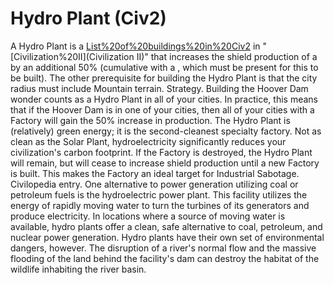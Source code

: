 # Hydro Plant (Civ2)

 A Hydro Plant is a [List%20of%20buildings%20in%20Civ2](building) in "[Civilization%20II](Civilization II)" that increases the shield production of a by an additional 50% (cumulative with a , which must be present for this to be built).
The other prerequisite for building the Hydro Plant is that the city radius must include Mountain terrain.
Strategy.
Building the Hoover Dam wonder counts as a Hydro Plant in all of your cities. In practice, this means that if the Hoover Dam is in one of your cities, then all of your cities with a Factory will gain the 50% increase in production.
The Hydro Plant is (relatively) green energy; it is the second-cleanest specialty factory. Not as clean as the Solar Plant, hydroelectricity significantly reduces your civilization's carbon footprint.
If the Factory is destroyed, the Hydro Plant will remain, but will cease to increase shield production until a new Factory is built. This makes the Factory an ideal target for Industrial Sabotage.
Civilopedia entry.
One alternative to power generation utilizing coal or petroleum fuels is the hydroelectric power plant. This facility utilizes the energy of rapidly moving water to turn the turbines of its generators and produce electricity. In locations where a source of moving water is available, hydro plants offer a clean, safe alternative to coal, petroleum, and nuclear power generation. Hydro plants have their own set of environmental dangers, however. The disruption of a river's normal flow and the massive flooding of the land behind the facility's dam can destroy the habitat of the wildlife inhabiting the river basin.